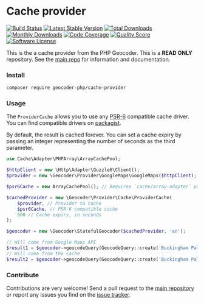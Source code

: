 # Cache provider
[![Build Status](https://travis-ci.org/geocoder-php/cache-provider.svg?branch=master)](http://travis-ci.org/geocoder-php/cache-provider)
[![Latest Stable Version](https://poser.pugx.org/geocoder-php/cache-provider/v/stable)](https://packagist.org/packages/geocoder-php/cache-provider)
[![Total Downloads](https://poser.pugx.org/geocoder-php/cache-provider/downloads)](https://packagist.org/packages/geocoder-php/cache-provider)
[![Monthly Downloads](https://poser.pugx.org/geocoder-php/cache-provider/d/monthly.png)](https://packagist.org/packages/geocoder-php/cache-provider)
[![Code Coverage](https://img.shields.io/scrutinizer/coverage/g/geocoder-php/cache-provider.svg?style=flat-square)](https://scrutinizer-ci.com/g/geocoder-php/cache-provider)
[![Quality Score](https://img.shields.io/scrutinizer/g/geocoder-php/cache-provider.svg?style=flat-square)](https://scrutinizer-ci.com/g/geocoder-php/cache-provider)
[![Software License](https://img.shields.io/badge/license-MIT-brightgreen.svg?style=flat-square)](LICENSE)

This is the a cache provider from the PHP Geocoder. This is a **READ ONLY** repository. See the
[main repo](https://github.com/geocoder-php/Geocoder) for information and documentation. 

### Install

```bash
composer require geocoder-php/cache-provider
```

### Usage
The `ProviderCache` allows you to use any [PSR-6](https://www.php-fig.org/psr/psr-6/) compatible cache driver.
You can find compatible drivers on [packagist](https://packagist.org/providers/psr/cache-implementation).

By default, the result is cached forever. 
You can  set a cache expiry by passing an integer representing the number of seconds as the third parameter.

```php
use Cache\Adapter\PHPArray\ArrayCachePool;

$httpClient = new \Http\Adapter\Guzzle6\Client();
$provider = new \Geocoder\Provider\GoogleMaps\GoogleMaps($httpClient);

$psr6Cache = new ArrayCachePool(); // Requires `cache/array-adapter` package

$cachedProvider = new \Geocoder\Provider\Cache\ProviderCache(
    $provider, // Provider to cache
    $psr6Cache, // PSR-6 compatible cache
    600 // Cache expiry, in seconds
);

$geocoder = new \Geocoder\StatefulGeocoder($cachedProvider, 'en');

// Will come from Google Maps API
$result1 = $geocoder->geocodeQuery(GeocodeQuery::create('Buckingham Palace, London'));
// Will come from the cache
$result2 = $geocoder->geocodeQuery(GeocodeQuery::create('Buckingham Palace, London'));
```

### Contribute

Contributions are very welcome! Send a pull request to the [main repository](https://github.com/geocoder-php/Geocoder) or 
report any issues you find on the [issue tracker](https://github.com/geocoder-php/Geocoder/issues).
